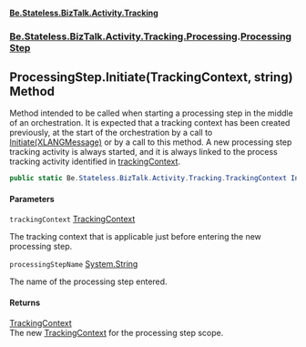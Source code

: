 #### [Be.Stateless.BizTalk.Activity.Tracking](README.md 'README')
### [Be.Stateless.BizTalk.Activity.Tracking.Processing](Be.Stateless.BizTalk.Activity.Tracking.Processing.md 'Be.Stateless.BizTalk.Activity.Tracking.Processing').[ProcessingStep](ProcessingStep.md 'Be.Stateless.BizTalk.Activity.Tracking.Processing.ProcessingStep')

## ProcessingStep.Initiate(TrackingContext, string) Method

Method intended to be called when starting a processing step in the middle of an orchestration. It is expected that a
tracking context has been created previously, at the start of the orchestration by a call to [Initiate(XLANGMessage)](Process.Initiate(XLANGMessage).md 'Be.Stateless.BizTalk.Activity.Tracking.Processing.Process.Initiate(Microsoft.XLANGs.BaseTypes.XLANGMessage)') or by a call to this method. A new processing step tracking activity is
always started, and it is always linked to the process tracking activity identified in [trackingContext](ProcessingStep.Initiate(TrackingContext,string).md#Be.Stateless.BizTalk.Activity.Tracking.Processing.ProcessingStep.Initiate(Be.Stateless.BizTalk.Activity.Tracking.TrackingContext,string).trackingContext 'Be.Stateless.BizTalk.Activity.Tracking.Processing.ProcessingStep.Initiate(Be.Stateless.BizTalk.Activity.Tracking.TrackingContext, string).trackingContext').

```csharp
public static Be.Stateless.BizTalk.Activity.Tracking.TrackingContext Initiate(Be.Stateless.BizTalk.Activity.Tracking.TrackingContext trackingContext, string processingStepName);
```
#### Parameters

<a name='Be.Stateless.BizTalk.Activity.Tracking.Processing.ProcessingStep.Initiate(Be.Stateless.BizTalk.Activity.Tracking.TrackingContext,string).trackingContext'></a>

`trackingContext` [TrackingContext](TrackingContext.md 'Be.Stateless.BizTalk.Activity.Tracking.TrackingContext')

The tracking context that is applicable just before entering the new processing step.

<a name='Be.Stateless.BizTalk.Activity.Tracking.Processing.ProcessingStep.Initiate(Be.Stateless.BizTalk.Activity.Tracking.TrackingContext,string).processingStepName'></a>

`processingStepName` [System.String](https://docs.microsoft.com/en-us/dotnet/api/System.String 'System.String')

The name of the processing step entered.

#### Returns
[TrackingContext](TrackingContext.md 'Be.Stateless.BizTalk.Activity.Tracking.TrackingContext')  
The new [TrackingContext](TrackingContext.md 'Be.Stateless.BizTalk.Activity.Tracking.TrackingContext') for the processing step scope.